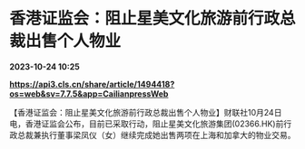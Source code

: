 # 香港证监会：阻止星美文化旅游前行政总裁出售个人物业

**2023-10-24 10:25**

**https://api3.cls.cn/share/article/1494418?os=web&sv=7.7.5&app=CailianpressWeb**

【香港证监会：阻止星美文化旅游前行政总裁出售个人物业】财联社10月24日电，香港证监会公布，目前已采取行动，阻止星美文化旅游集团(02366.HK)前行政总裁兼执行董事梁凤仪（女）继续完成她出售两项在上海和加拿大的物业交易。